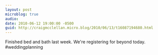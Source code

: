 ```yaml
---
layout: post
microblog: true
audio: 
date: 2010-06-12 19:00:00 -0500
guid: http://craigmcclellan.micro.blog/2010/06/13/t16087194680.html
---
```

Finished bed and bath last week. We're registering for beyond today.  #weddingplanning
